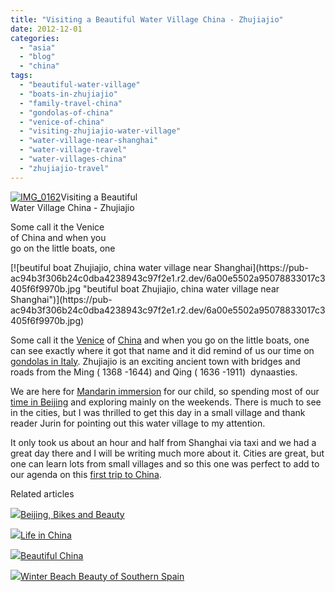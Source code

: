 ```yaml
---
title: "Visiting a Beautiful Water Village China - Zhujiajio"
date: 2012-12-01
categories: 
  - "asia"
  - "blog"
  - "china"
tags: 
  - "beautiful-water-village"
  - "boats-in-zhujiajio"
  - "family-travel-china"
  - "gondolas-of-china"
  - "venice-of-china"
  - "visiting-zhujiajio-water-village"
  - "water-village-near-shanghai"
  - "water-village-travel"
  - "water-villages-china"
  - "zhujiajio-travel"
---
```


[![IMG_0162](https://pub-ac94b3f306b24c0dba4238943c97f2e1.r2.dev/6a00e5502a95078833017ee5a9a11c970d.jpg "IMG_0162")](https://pub-ac94b3f306b24c0dba4238943c97f2e1.r2.dev/6a00e5502a95078833017ee5a9a11c970d.jpg)Visiting a Beautiful  
Water Village China - Zhujiajio

Some call it the Venice  
of China and when you  
go on the little boats, one

<!--more--> [![beutiful boat Zhujiajio, china water village near Shanghai](https://pub-ac94b3f306b24c0dba4238943c97f2e1.r2.dev/6a00e5502a95078833017c3405f6f9970b.jpg "beutiful boat Zhujiajio, china water village near Shanghai")](https://pub-ac94b3f306b24c0dba4238943c97f2e1.r2.dev/6a00e5502a95078833017c3405f6f9970b.jpg)  
  
Some call it the [Venice](http://soultravelers3new.local/2007/05/venezia.html "venice italy") of [China](http://soultravelers3new.local/2012/11/china-travel-in-the-autumn.html "visit china") and when you go on the little boats, one can see exactly where it got that name and it did remind of us our time on [gondolas in Italy](http://soultravelers3new.local/2007/05/gotta-do-gondol.html "gondolas in Italy- venice"). Zhujiajio is an exciting ancient town with bridges and roads from the Ming ( 1368 -1644) and Qing ( 1636 -1911)  dynaasties.  
  
We are here for [Mandarin immersion](http://soultravelers3new.local/2012/11/mandarin-immersion-in-china.html "learning mandarin in China") for our child, so spending most of our [time in Beijing](http://soultravelers3new.local/2012/11/forbidden-city-and-beijings-best.html "travel to best of Beijing") and exploring mainly on the weekends. There is much to see in the cities, but I was thrilled to get this day in a small village and thank reader Jurin for pointing out this water village to my attention.  
  
It only took us about an hour and half from Shanghai via taxi and we had a great day there and I will be writing much more about it. Cities are great, but one can learn lots from small villages and so this one was perfect to add to our agenda on this [first trip to China](http://soultravelers3new.local/2012/11/china-parks-and-martial-arts.html "first trip to China").

Related articles

[![](http://i.zemanta.com/126517754_80_80.jpg)](http://soultravelers3new.local/2012/11/beijing-bikes-and-beauty.html)[Beijing, Bikes and Beauty](http://soultravelers3new.local/2012/11/beijing-bikes-and-beauty.html)

[![](http://i.zemanta.com/127937940_80_80.jpg)](http://soultravelers3new.local/2012/11/life-in-china.html)[Life in China](http://soultravelers3new.local/2012/11/life-in-china.html)

[![](http://i.zemanta.com/127184110_80_80.jpg)](http://soultravelers3new.local/2012/11/beautiful-china.html)[Beautiful China](http://soultravelers3new.local/2012/11/beautiful-china.html)

[![](http://i.zemanta.com/122660819_80_80.jpg)](http://soultravelers3new.local/2012/11/winter-beach-beauty-of-southern-spain.html)[Winter Beach Beauty of Southern Spain](http://soultravelers3new.local/2012/11/winter-beach-beauty-of-southern-spain.html)
